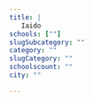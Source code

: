 ```yaml
---
title: |
   Iaido
schools: [""]
slugSubcategory: ""
category: ""
slugCategory: ""
schoolscount: ""
city: ""

---
```


